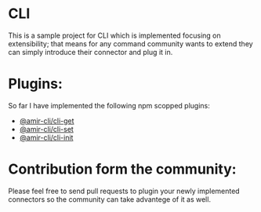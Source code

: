 # CLI
This is a sample project for CLI which is implemented focusing on extensibility; that means for any command community wants to extend they can simply introduce their connector and plug it in.

# Plugins:
So far I have implemented the following npm scopped plugins:
- [@amir-cli/cli-get](https://www.npmjs.com/package/@amir-cli/cli-get)
- [@amir-cli/cli-set](https://www.npmjs.com/package/@amir-cli/cli-set)
- [@amir-cli/cli-init](https://www.npmjs.com/package/@amir-cli/cli-init)

# Contribution form the community:
Please feel free to send pull requests to plugin your newly implemented connectors so the community can take advantege of it as well.


